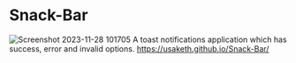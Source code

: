 # Snack-Bar
![Screenshot 2023-11-28 101705](https://github.com/usaketh/Snack-Bar/assets/64151405/7270c595-a08b-416e-9efa-c46c14571b1e)
A toast notifications application which has success, error and invalid options.
https://usaketh.github.io/Snack-Bar/

